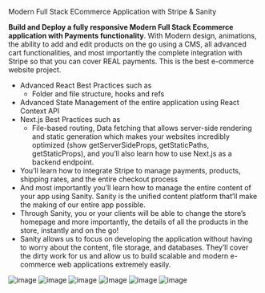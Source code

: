 Modern Full Stack ECommerce Application with Stripe & Sanity

**Build and Deploy a fully responsive Modern Full Stack Ecommerce application with Payments functionality**. With Modern design, animations, the ability to add and edit products on the go using a CMS, all advanced cart functionalities, and most importantly the complete integration with Stripe so that you can cover REAL payments. This is the best e-commerce website project.

- Advanced React Best Practices such as
  - Folder and file structure, hooks and refs
- Advanced State Management of the entire application using React Context API
- Next.js Best Practices such as
  - File-based routing, Data fetching that allows server-side rendering and static generation which makes your websites incredibly optimized (show getServerSideProps, getStaticPaths, getStaticProps), and you’ll also learn how to use Next.js as a backend endpoint.
- You’ll learn how to integrate Stripe to manage payments, products, shipping rates, and the entire checkout process
- And most importantly you’ll learn how to manage the entire content of your app using Sanity. Sanity is the unified content platform that’ll make the making of our entire app possible. <show sanity desk>
- Through Sanity, you or your clients will be able to change the store’s homepage and more importantly, the details of all the products in the store, instantly and on the go!
- Sanity allows us to focus on developing the application without having to worry about the content, file storage, and databases. They’ll cover the dirty work for us and allow us to build scalable and modern e-commerce web applications extremely easily.

![image](https://user-images.githubusercontent.com/70088342/160780701-7bb38a57-76bd-49a2-a4ec-49f89c50a7c7.png)
![image](https://user-images.githubusercontent.com/70088342/160780206-9cfe7c0a-3d8e-4a20-a055-b12efebe6c30.png)
![image](https://user-images.githubusercontent.com/70088342/160780265-692d37ac-7209-4d53-957a-e94b37d123c0.png)
![image](https://user-images.githubusercontent.com/70088342/160780381-7c947640-422e-4729-abae-21911e9bc716.png)
![image](https://user-images.githubusercontent.com/70088342/160780549-111ed048-cd4b-4740-b2fd-2c6fc3520c52.png)
![image](https://user-images.githubusercontent.com/70088342/160780884-22d6025e-9b7d-4493-8136-b3dfbf00a32f.png)
